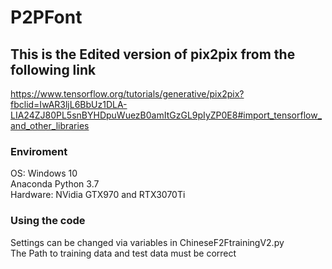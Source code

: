 # P2PFont
## This is the Edited version of pix2pix from the following link
https://www.tensorflow.org/tutorials/generative/pix2pix?fbclid=IwAR3ljL6BbUz1DLA-LIA24ZJ80PL5snBYHDpuWuezB0amItGzGL9pIyZP0E8#import_tensorflow_and_other_libraries

### Enviroment
OS: Windows 10<br>
Anaconda Python 3.7<br>
Hardware: NVidia GTX970 and RTX3070Ti

### Using the code
Settings can be changed via variables in ChineseF2FtrainingV2.py<br>
The Path to training data and test data must be correct
